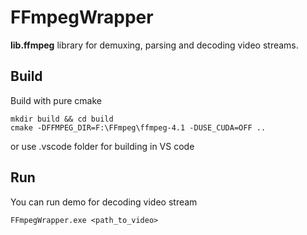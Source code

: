 # FFmpegWrapper
**lib.ffmpeg** library for demuxing, parsing and decoding video streams.

## Build
Build with pure cmake
```
mkdir build && cd build
cmake -DFFMPEG_DIR=F:\FFmpeg\ffmpeg-4.1 -DUSE_CUDA=OFF ..
```
or use .vscode folder for building in VS code

## Run
You can run demo for decoding video stream
```
FFmpegWrapper.exe <path_to_video>
```

